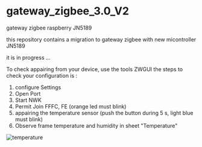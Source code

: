# gateway_zigbee_3.0_V2
gateway zigbee raspberry JN5189


this repository contains a migration to gateway zigbee with new micontroller JN5189

it is in progress ...

To check appairing from your device, use the tools ZWGUI
the steps to check your configuration is :
1. configure Settings
2. Open Port
3. Start NWK
4. Permit Join FFFC, FE (orange led must blink)
5. appairing the temperature sensor (push the button during 5 s, light blue must blink)
6. Observe frame temperature and humidity in sheet "Temperature"


![temperature](https://github.com/monk31/gateway_zigbee_3.0_V2/assets/13630510/ba42cc73-4537-46f8-b381-f608dbb3a6d1)
